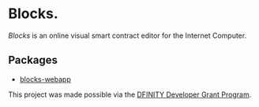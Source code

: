 # Blocks.

*Blocks* is an online visual smart contract editor for the Internet Computer.

## Packages

- [blocks-webapp](./packages/blocks-webapp)

This project was made possible via the [DFINITY Developer Grant Program](https://dfinity.org/grants/).